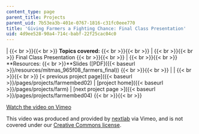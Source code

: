 ```yaml
---
content_type: page
parent_title: Projects
parent_uid: 7b53ea3b-401e-0767-1816-c31fc0eee770
title: 'Giving Farmers a Fighting Chance: Final Class Presentation'
uid: 4d9ee528-90a4-714c-babf-22f25cac04c0
---
```


|  {{< br >}}{{< br >}} **Topics covered:** {{< br >}}{{< br >}}  |  {{< br >}}{{< br >}} Final Class Presentation {{< br >}}{{< br >}}  |  {{< br >}}{{< br >}} **Resources:  {{< br >}}**Slides ([PDF]({{< baseurl >}}/resources/mitmas_965f08_farmers_final)) {{< br >}}{{< br >}}  |
|  {{< br >}}{{< br >}} [< previous project page]({{< baseurl >}}/pages/projects/farmembed02) &#124; [project home]({{< baseurl >}}/pages/projects/farm) &#124; [next project page >]({{< baseurl >}}/pages/projects/farmembed04) {{< br >}}{{< br >}}  

[Watch the video on Vimeo](http://vimeo.com/moogaloop.swf?clip_id=3008357&server=vimeo.com&show_title=0&show_byline=0&show_portrait=0&color=&fullscreen=0&group_id=)

This video was produced and provided by [nextlab](http://vimeo.com/nextlab) via Vimeo, and is not covered under our [Creative Commons license](/terms/#cc).